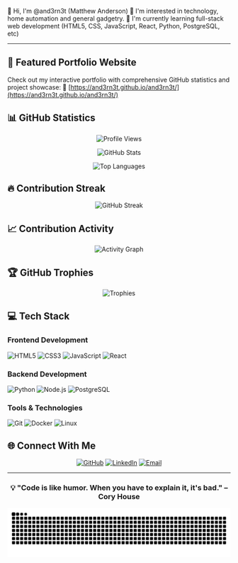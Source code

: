 👋 Hi, I'm @and3rn3t (Matthew Anderson)
👀 I'm interested in technology, home automation and general gadgetry.
🌱 I'm currently learning full-stack web development (HTML5, CSS, JavaScript, React, Python, PostgreSQL, etc)

---

## 🎯 Featured Portfolio Website

Check out my interactive portfolio with comprehensive GitHub statistics and project showcase:
🔗 [https://and3rn3t.github.io/and3rn3t/](https://and3rn3t.github.io/and3rn3t/)

## 📊 GitHub Statistics

<div align="center">

![Profile Views](https://komarev.com/ghpvc/?username=and3rn3t&style=for-the-badge&color=blueviolet)

</div>

<div align="center">
  
![GitHub Stats](https://github-readme-stats.vercel.app/api?username=and3rn3t&show_icons=true&theme=radical&hide_border=true&count_private=true)

![Top Languages](https://github-readme-stats.vercel.app/api/top-langs/?username=and3rn3t&layout=compact&theme=radical&hide_border=true)

</div>

## 🔥 Contribution Streak

<div align="center">

![GitHub Streak](https://github-readme-streak-stats.herokuapp.com/?user=and3rn3t&theme=radical&hide_border=true)

</div>

## 📈 Contribution Activity

<div align="center">

![Activity Graph](https://github-readme-activity-graph.vercel.app/graph?username=and3rn3t&theme=react-dark&hide_border=true&area=true)

</div>

## 🏆 GitHub Trophies

<div align="center">

![Trophies](https://github-profile-trophy.vercel.app/?username=and3rn3t&theme=radical&no-frame=true&no-bg=false&margin-w=4&column=7)

</div>

## 💻 Tech Stack

### Frontend Development
![HTML5](https://img.shields.io/badge/HTML5-E34F26?style=for-the-badge&logo=html5&logoColor=white)
![CSS3](https://img.shields.io/badge/CSS3-1572B6?style=for-the-badge&logo=css3&logoColor=white)
![JavaScript](https://img.shields.io/badge/JavaScript-F7DF1E?style=for-the-badge&logo=javascript&logoColor=black)
![React](https://img.shields.io/badge/React-20232A?style=for-the-badge&logo=react&logoColor=61DAFB)

### Backend Development
![Python](https://img.shields.io/badge/Python-3776AB?style=for-the-badge&logo=python&logoColor=white)
![Node.js](https://img.shields.io/badge/Node.js-43853D?style=for-the-badge&logo=node.js&logoColor=white)
![PostgreSQL](https://img.shields.io/badge/PostgreSQL-316192?style=for-the-badge&logo=postgresql&logoColor=white)

### Tools & Technologies
![Git](https://img.shields.io/badge/Git-F05032?style=for-the-badge&logo=git&logoColor=white)
![Docker](https://img.shields.io/badge/Docker-2496ED?style=for-the-badge&logo=docker&logoColor=white)
![Linux](https://img.shields.io/badge/Linux-FCC624?style=for-the-badge&logo=linux&logoColor=black)

## 🌐 Connect With Me

<div align="center">

[![GitHub](https://img.shields.io/badge/GitHub-100000?style=for-the-badge&logo=github&logoColor=white)](https://github.com/and3rn3t)
[![LinkedIn](https://img.shields.io/badge/LinkedIn-0077B5?style=for-the-badge&logo=linkedin&logoColor=white)](https://linkedin.com/in/matthew-anderson)
[![Email](https://img.shields.io/badge/Email-D14836?style=for-the-badge&logo=gmail&logoColor=white)](mailto:contact@matthewanderson.dev)

</div>

---

<div align="center">
  
### 💡 "Code is like humor. When you have to explain it, it's bad." – Cory House

![Snake animation](https://github.com/and3rn3t/and3rn3t/blob/output/github-contribution-grid-snake.svg)

</div>

